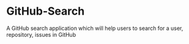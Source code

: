 # GitHub-Search
A GitHub search application which will help users to search for a user, repository, issues in GitHub  
